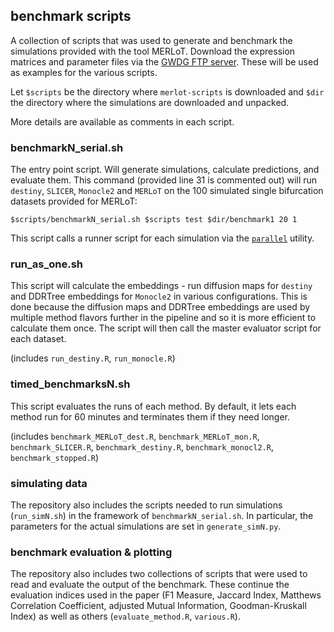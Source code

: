 ## benchmark scripts

A collection of scripts that was used to generate and benchmark the simulations provided with the tool MERLoT. Download the expression matrices and parameter files via the [GWDG FTP server](wwwuser.gwdg.de/~compbiol/merlot/). These will be used as examples for the various scripts.

Let `$scripts` be the directory where `merlot-scripts` is downloaded and `$dir` the directory where the simulations are downloaded and unpacked.

More details are available as comments in each script.

### benchmarkN_serial.sh
The entry point script. Will generate simulations, calculate predictions, and evaluate them. This command (provided line 31 is commented out) will run `destiny`, `SLICER`, `Monocle2` and `MERLoT` on the 100 simulated single bifurcation datasets provided for MERLoT:

`$scripts/benchmarkN_serial.sh $scripts test $dir/benchmark1 20 1`

This script calls a runner script for each simulation via the [`parallel`](https://www.gnu.org/software/parallel/) utility.

### run_as_one.sh
This script will calculate the embeddings - run diffusion maps for `destiny` and DDRTree embeddings for `Monocle2` in various configurations. This is done because the diffusion maps and DDRTree embeddings are used by multiple method flavors further in the pipeline and so it is more efficient to calculate them once. The script will then call the master evaluator script for each dataset.

(includes `run_destiny.R`, `run_monocle.R`)

### timed_benchmarksN.sh
This script evaluates the runs of each method. By default, it lets each method run for 60 minutes and terminates them if they need longer.

(includes `benchmark_MERLoT_dest.R`, `benchmark_MERLoT_mon.R`, `benchmark_SLICER.R`, `benchmark_destiny.R`, `benchmark_monocl2.R`, `benchmark_stopped.R`)

### simulating data
The repository also includes the scripts needed to run simulations (`run_simN.sh`) in the framework of `benchmarkN_serial.sh`. In particular, the parameters for the actual simulations are set in `generate_simN.py`.

### benchmark evaluation & plotting
The repository also includes two collections of scripts that were used to read and evaluate the output of the benchmark. These continue the evaluation indices used in the paper (F1 Measure, Jaccard Index, Matthews Correlation Coefficient, adjusted Mutual Information, Goodman-Kruskall Index) as well as others (`evaluate_method.R`, `various.R`).
